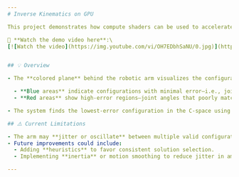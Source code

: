 ```yaml
---
# Inverse Kinematics on GPU

This project demonstrates how compute shaders can be used to accelerate inverse kinematics (IK) by sampling the configuration space of a two-jointed articulated arm entirely on the GPU. By computing the error between possible joint configurations and a target end-effector position, we identify optimal solutions in real time.

🎥 **Watch the demo video here**:\
[![Watch the video](https://img.youtube.com/vi/OH7EDbhSaNU/0.jpg)](https://youtu.be/OH7EDbhSaNU)


## 💡 Overview

- The **colored plane** behind the robotic arm visualizes the configuration space (C-space).

  - **Blue areas** indicate configurations with minimal error—i.e., joint angles that closely match the desired end-effector (EOF) position.
  - **Red areas** show high-error regions—joint angles that poorly match the target.

- The system finds the lowest-error configuration in the C-space using a GPU-based parallel search and updates the arm's pose accordingly.

## ⚠️ Current Limitations

- The arm may **jitter or oscillate** between multiple valid configurations when they exist. This occurs due to the lack of a selection heuristic or smoothing mechanism.
- Future improvements could include:
  - Adding **heuristics** to favor consistent solution selection.
  - Implementing **inertia** or motion smoothing to reduce jitter in ambiguous zones.

---
```

